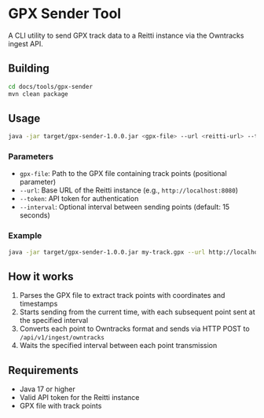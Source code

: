 # GPX Sender Tool

A CLI utility to send GPX track data to a Reitti instance via the Owntracks ingest API.

## Building

```bash
cd docs/tools/gpx-sender
mvn clean package
```

## Usage

```bash
java -jar target/gpx-sender-1.0.0.jar <gpx-file> --url <reitti-url> --token <api-token> [--interval <seconds>]
```

### Parameters

- `gpx-file`: Path to the GPX file containing track points (positional parameter)
- `--url`: Base URL of the Reitti instance (e.g., `http://localhost:8080`)
- `--token`: API token for authentication
- `--interval`: Optional interval between sending points (default: 15 seconds)

### Example

```bash
java -jar target/gpx-sender-1.0.0.jar my-track.gpx --url http://localhost:8080 --token your-api-token --interval 10
```

## How it works

1. Parses the GPX file to extract track points with coordinates and timestamps
2. Starts sending from the current time, with each subsequent point sent at the specified interval
3. Converts each point to Owntracks format and sends via HTTP POST to `/api/v1/ingest/owntracks`
4. Waits the specified interval between each point transmission

## Requirements

- Java 17 or higher
- Valid API token for the Reitti instance
- GPX file with track points

